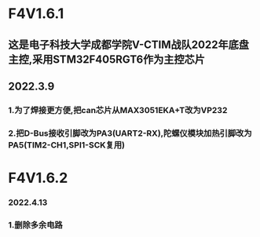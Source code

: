 # F4V1.6.1

## 这是电子科技大学成都学院V-CTIM战队2022年底盘主控,采用STM32F405RGT6作为主控芯片

## 2022.3.9

### 1.为了焊接更方便,把can芯片从MAX3051EKA+T改为VP232

### 2.把D-Bus接收引脚改为PA3(UART2-RX),陀螺仪模块加热引脚改为PA5(TIM2-CH1,SPI1-SCK复用)



# F4V1.6.2

### 2022.4.13

### 1.删除多余电路